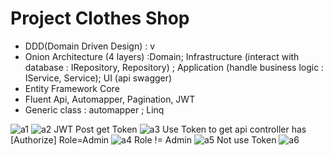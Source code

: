 # Project Clothes Shop
- DDD(Domain Driven Design) : v
- Onion Architecture (4 layers) :Domain; Infrastructure (interact with database : IRepository, Repository) ; Application (handle business logic : IService, Service); UI (api swagger)
- Entity Framework Core 
- Fluent Api, Automapper, Pagination, JWT
- Generic class : automapper ; Linq

![a1](https://user-images.githubusercontent.com/81465934/223073996-837c6790-b6f9-472a-8f46-9fcc02a7a5d2.JPG)
![a2](https://user-images.githubusercontent.com/81465934/223074015-6180ae37-22ae-4325-b326-3fef1111bda2.JPG)
JWT Post get Token
![a3](https://user-images.githubusercontent.com/81465934/223074031-29022103-0c92-45ac-ad52-e76866319ca8.JPG)
Use Token to get api controller has [Authorize] Role=Admin
![a4](https://user-images.githubusercontent.com/81465934/223074046-a11126a7-a7f9-4f31-b551-65ba699f398f.JPG)
Role != Admin
![a5](https://user-images.githubusercontent.com/81465934/223308180-22b0475f-7f9f-4fa9-a839-05e3d0c47590.JPG)
Not use Token
![a6](https://user-images.githubusercontent.com/81465934/223308201-fb3f88d7-4477-4dc6-b1c3-8bc70c468cde.JPG)
